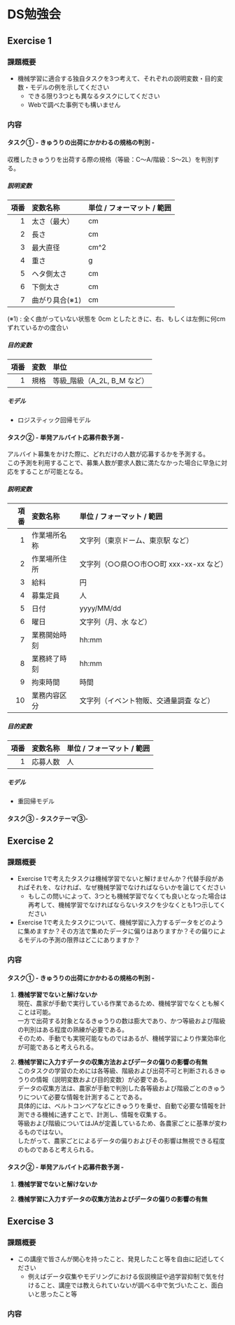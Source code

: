 # DS勉強会
## Exercise 1
### 課題概要
- 機械学習に適合する独自タスクを3つ考えて、それぞれの説明変数・目的変数・モデルの例を示してください
  - できる限り3つとも異なるタスクにしてください
  - Webで調べた事例でも構いません

### 内容
#### タスク① - きゅうりの出荷にかかわるの規格の判別 -
収穫したきゅうりを出荷する際の規格（等級：C～A/階級：S～2L）を判別する。
##### 説明変数
| 項番 | 変数名称 | 単位 / フォーマット / 範囲 |
|--:|:--|:--|
| 1 | 太さ（最大） | cm |
| 2 | 長さ | cm |
| 3 | 最大直径 | cm^2 |
| 4 | 重さ | g |
| 5 | ヘタ側太さ | cm |
| 6 | 下側太さ | cm |
| 7 | 曲がり具合(※1) | cm |

(※1) : 全く曲がっていない状態を 0cm としたときに、右、もしくは左側に何cmずれているかの度合い

##### 目的変数
| 項番 | 変数 | 単位 |
|--:|:--|:--|
| 1 | 規格 | 等級_階級（A_2L, B_M など）|

##### モデル
- ロジスティック回帰モデル

#### タスク② - 単発アルバイト応募件数予測 -
アルバイト募集をかけた際に、どれだけの人数が応募するかを予測する。  
この予測を利用することで、募集人数が要求人数に満たなかった場合に早急に対応をすることが可能となる。

##### 説明変数
| 項番 | 変数名称 | 単位 / フォーマット / 範囲 |
| --: | :-- | :-- |
| 1 | 作業場所名称 | 文字列（東京ドーム、東京駅 など）|
| 2 | 作業場所住所 | 文字列（○○県○○市○○町 xxx-xx-xx など） |
| 3 | 給料 | 円 |
| 4 | 募集定員 | 人 |
| 5 | 日付 | yyyy/MM/dd |
| 6 | 曜日 | 文字列（月、水 など） |
| 7 | 業務開始時刻 | hh:mm |
| 8 | 業務終了時刻 | hh:mm |
| 9 | 拘束時間 | 時間 |
| 10 | 業務内容区分 | 文字列（イベント物販、交通量調査 など） |


##### 目的変数
| 項番 | 変数名称 | 単位 / フォーマット / 範囲 |
| --: | :-- | :-- |
| 1 | 応募人数 | 人 |


##### モデル
- 重回帰モデル

#### タスク③ - タスクテーマ③-

## Exercise 2
### 課題概要
- Exercise 1で考えたタスクは機械学習でないと解けませんか？代替手段があればそれを、なければ、なぜ機械学習でなければならいかを論じてください
  - もしこの問いによって、3つとも機械学習でなくても良いとなった場合は再考して、機械学習でなければならないタスクを少なくとも1つ示してください
- Exercise 1で考えたタスクについて、機械学習に入力するデータをどのように集めますか？その方法で集めたデータに偏りはありますか？その偏りによるモデルの予測の限界はどこにありますか？

### 内容
#### タスク① - きゅうりの出荷にかかわるの規格の判別 -
1. **機械学習でないと解けないか**  
現在、農家が手動で実行している作業であるため、機械学習でなくとも解くことは可能。  
一方で出荷する対象となるきゅうりの数は膨大であり、かつ等級および階級の判別はある程度の熟練が必要である。  
そのため、手動でも実現可能なものではあるが、機械学習により作業効率化が可能であると考えられる。

1. **機械学習に入力すデータの収集方法およびデータの偏りの影響の有無**  
このタスクの学習のためには各等級、階級および出荷不可と判断されるきゅうりの情報（説明変数および目的変数）が必要である。  
データの収集方法は、農家が手動で判別した各等級および階級ごとのきゅうりについて必要な情報を計測することである。  
具体的には、ベルトコンベアなどにきゅうりを乗せ、自動で必要な情報を計測できる機械に通すことで、計測し、情報を収集する。  
等級および階級についてはJAが定義しているため、各農家ごとに基準が変わるものではない。  
したがって、農家ごとによるデータの偏りおよびその影響は無視できる程度のものであると考えられる。

#### タスク② - 単発アルバイト応募件数予測 -
1. **機械学習でないと解けないか**  

1. **機械学習に入力すデータの収集方法およびデータの偏りの影響の有無**  


## Exercise 3
### 課題概要
- この講座で皆さんが関心を持ったこと、発見したこと等を自由に記述してください
  - 例えばデータ収集やモデリングにおける仮説検証や過学習抑制で気を付けること、講座では教えられていないが調べる中で気づいたこと、面白いと思ったこと等

### 内容

